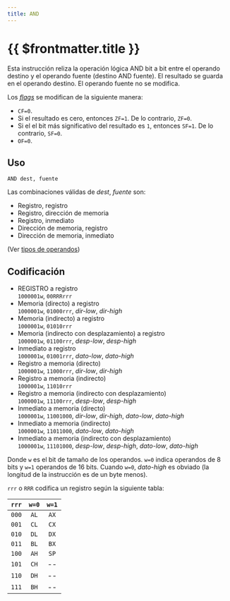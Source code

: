 ```yaml
---
title: AND
---
```


# {{ $frontmatter.title }}

Esta instrucción reliza la operación lógica AND bit a bit entre el operando destino y el operando fuente (destino AND fuente). El resultado se guarda en el operando destino. El operando fuente no se modifica.

Los [_flags_](../cpu#flags) se modifican de la siguiente manera:

- `CF=0`.
- Si el resultado es cero, entonces `ZF=1`. De lo contrario, `ZF=0`.
- Si el el bit más significativo del resultado es `1`, entonces `SF=1`. De lo contrario, `SF=0`.
- `OF=0`.

## Uso

```vonsim
AND dest, fuente
```

Las combinaciones válidas de _dest_, _fuente_ son:

- Registro, registro
- Registro, dirección de memoria
- Registro, inmediato
- Dirección de memoria, registro
- Dirección de memoria, inmediato

(Ver [tipos de operandos](../assembly#operandos))

## Codificación

- REGISTRO a registro  
  `1000001w`, `00RRRrrr`
- Memoria (directo) a registro  
  `1000001w`, `01000rrr`, _dir-low_, _dir-high_
- Memoria (indirecto) a registro  
  `1000001w`, `01010rrr`
- Memoria (indirecto con desplazamiento) a registro  
  `1000001w`, `01100rrr`, _desp-low_, _desp-high_
- Inmediato a registro  
  `1000001w`, `01001rrr`, _dato-low_, _dato-high_
- Registro a memoria (directo)  
  `1000001w`, `11000rrr`, _dir-low_, _dir-high_
- Registro a memoria (indirecto)  
  `1000001w`, `11010rrr`
- Registro a memoria (indirecto con desplazamiento)  
  `1000001w`, `11100rrr`, _desp-low_, _desp-high_
- Inmediato a memoria (directo)  
  `1000001w`, `11001000`, _dir-low_, _dir-high_, _dato-low_, _dato-high_
- Inmediato a memoria (indirecto)  
  `1000001w`, `11011000`, _dato-low_, _dato-high_
- Inmediato a memoria (indirecto con desplazamiento)  
  `1000001w`, `11101000`, _desp-low_, _desp-high_, _dato-low_, _dato-high_

Donde `w` es el bit de tamaño de los operandos. `w=0` indica operandos de 8 bits y `w=1` operandos de 16 bits. Cuando `w=0`, _dato-high_ es obviado (la longitud de la instrucción es de un byte menos).

`rrr` o `RRR` codifica un registro según la siguiente tabla:

| `rrr` | `w=0` | `w=1` |
| :---: | :---: | :---: |
| `000` | `AL`  | `AX`  |
| `001` | `CL`  | `CX`  |
| `010` | `DL`  | `DX`  |
| `011` | `BL`  | `BX`  |
| `100` | `AH`  | `SP`  |
| `101` | `CH`  |  --   |
| `110` | `DH`  |  --   |
| `111` | `BH`  |  --   |
